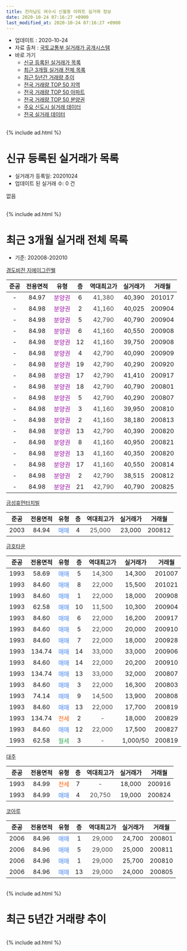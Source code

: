 ```yaml
---
title: 전라남도 여수시 신월동 아파트 실거래 정보
date: 2020-10-24 07:16:27 +0900
last_modified_at: 2020-10-24 07:16:27 +0900
---
```


* 업데이트 : 2020-10-24
* 자료 출처 : [국토교통부 실거래가 공개시스템](http://rt.molit.go.kr)
* 바로 가기
    * [신규 등록된 실거래가 목록](#신규-등록된-실거래가-목록)
    * [최근 3개월 실거래 전체 목록](#최근-3개월-실거래-전체-목록)
    * [최근 5년간 거래량 추이](#최근-5년간-거래량-추이)
    * [전국 거래량 TOP 50 지역](https://inasie.github.io/apt-trade-info/최근-3개월-전국에서-가장-거래가-많이-발생한-지역)
    * [전국 거래량 TOP 50 아파트](https://inasie.github.io/apt-trade-info/최근-3개월-전국에서-가장-거래가-많이-발생한-아파트)
    * [전국 거래량 TOP 50 분양권](https://inasie.github.io/apt-trade-info/최근-3개월-전국에서-가장-거래가-많이-발생한-분양권)
    * [주요 신도시 실거래 데이터](https://inasie.github.io/apt-trade-info/주요-신도시)
    * [전국 실거래 데이터](https://inasie.github.io/apt-trade-info/전국)
<br>
{% include ad.html %}
<br>

# 신규 등록된 실거래가 목록
* 실거래가 등록일: 20201024
* 업데이트 된 실거래 수: 0 건

없음

<br>
{% include ad.html %}
<br>

# 최근 3개월 실거래 전체 목록
* 기준: 202008-202010


[경도비전 지에이그린웰](https://search.naver.com/search.naver?query=%EC%A0%84%EB%9D%BC%EB%82%A8%EB%8F%84+%EC%97%AC%EC%88%98%EC%8B%9C+%EC%8B%A0%EC%9B%94%EB%8F%99+%EA%B2%BD%EB%8F%84%EB%B9%84%EC%A0%84+%EC%A7%80%EC%97%90%EC%9D%B4%EA%B7%B8%EB%A6%B0%EC%9B%B0)

|준공|전용면적|유형|층|역대최고가|실거래가|거래월|
|:---:|:---:|:---:|:---:|:---:|:---:|:---:|
|-|84.97|<span style="color:#9C11A5">분양권</span>|6|<span style="color:#444444">41,380</span>|40,390|201017|
|-|84.98|<span style="color:#9C11A5">분양권</span>|2|<span style="color:#444444">41,160</span>|40,025|200904|
|-|84.98|<span style="color:#9C11A5">분양권</span>|5|<span style="color:#444444">42,790</span>|40,790|200904|
|-|84.98|<span style="color:#9C11A5">분양권</span>|6|<span style="color:#444444">41,160</span>|40,550|200908|
|-|84.98|<span style="color:#9C11A5">분양권</span>|12|<span style="color:#444444">41,160</span>|39,750|200908|
|-|84.98|<span style="color:#9C11A5">분양권</span>|4|<span style="color:#444444">42,790</span>|40,090|200909|
|-|84.98|<span style="color:#9C11A5">분양권</span>|19|<span style="color:#444444">42,790</span>|40,290|200920|
|-|84.98|<span style="color:#9C11A5">분양권</span>|17|<span style="color:#444444">42,790</span>|41,410|200917|
|-|84.98|<span style="color:#9C11A5">분양권</span>|18|<span style="color:#444444">42,790</span>|40,790|200801|
|-|84.98|<span style="color:#9C11A5">분양권</span>|5|<span style="color:#444444">42,790</span>|40,290|200807|
|-|84.98|<span style="color:#9C11A5">분양권</span>|3|<span style="color:#444444">41,160</span>|39,950|200810|
|-|84.98|<span style="color:#9C11A5">분양권</span>|2|<span style="color:#444444">41,160</span>|38,180|200813|
|-|84.98|<span style="color:#9C11A5">분양권</span>|13|<span style="color:#444444">42,790</span>|40,390|200820|
|-|84.98|<span style="color:#9C11A5">분양권</span>|8|<span style="color:#444444">41,160</span>|40,950|200821|
|-|84.98|<span style="color:#9C11A5">분양권</span>|13|<span style="color:#444444">41,160</span>|40,350|200820|
|-|84.98|<span style="color:#9C11A5">분양권</span>|17|<span style="color:#444444">41,160</span>|40,550|200814|
|-|84.98|<span style="color:#9C11A5">분양권</span>|2|<span style="color:#444444">42,790</span>|38,515|200812|
|-|84.98|<span style="color:#9C11A5">분양권</span>|21|<span style="color:#444444">42,790</span>|40,790|200825|

[금성휴먼터치빌](https://search.naver.com/search.naver?query=%EC%A0%84%EB%9D%BC%EB%82%A8%EB%8F%84+%EC%97%AC%EC%88%98%EC%8B%9C+%EC%8B%A0%EC%9B%94%EB%8F%99+%EA%B8%88%EC%84%B1%ED%9C%B4%EB%A8%BC%ED%84%B0%EC%B9%98%EB%B9%8C)

|준공|전용면적|유형|층|역대최고가|실거래가|거래월|
|:---:|:---:|:---:|:---:|:---:|:---:|:---:|
|2003|84.94|<span style="color:#4285f3">매매</span>|4|<span style="color:#444444">25,000</span>|23,000|200812|

[금호타운](https://search.naver.com/search.naver?query=%EC%A0%84%EB%9D%BC%EB%82%A8%EB%8F%84+%EC%97%AC%EC%88%98%EC%8B%9C+%EC%8B%A0%EC%9B%94%EB%8F%99+%EA%B8%88%ED%98%B8%ED%83%80%EC%9A%B4)

|준공|전용면적|유형|층|역대최고가|실거래가|거래월|
|:---:|:---:|:---:|:---:|:---:|:---:|:---:|
|1993|58.69|<span style="color:#4285f3">매매</span>|5|<span style="color:#444444">14,300</span>|14,300|201007|
|1993|84.60|<span style="color:#4285f3">매매</span>|8|<span style="color:#444444">22,000</span>|15,500|201021|
|1993|84.60|<span style="color:#4285f3">매매</span>|1|<span style="color:#444444">22,000</span>|18,000|200908|
|1993|62.58|<span style="color:#4285f3">매매</span>|10|<span style="color:#444444">11,500</span>|10,300|200904|
|1993|84.60|<span style="color:#4285f3">매매</span>|6|<span style="color:#444444">22,000</span>|16,200|200917|
|1993|84.60|<span style="color:#4285f3">매매</span>|5|<span style="color:#444444">22,000</span>|20,000|200910|
|1993|84.60|<span style="color:#4285f3">매매</span>|7|<span style="color:#444444">22,000</span>|18,000|200928|
|1993|134.74|<span style="color:#4285f3">매매</span>|14|<span style="color:#444444">33,000</span>|33,000|200906|
|1993|84.60|<span style="color:#4285f3">매매</span>|14|<span style="color:#444444">22,000</span>|20,200|200910|
|1993|134.74|<span style="color:#4285f3">매매</span>|13|<span style="color:#444444">33,000</span>|32,000|200807|
|1993|84.60|<span style="color:#4285f3">매매</span>|3|<span style="color:#444444">22,000</span>|16,300|200803|
|1993|74.14|<span style="color:#4285f3">매매</span>|9|<span style="color:#444444">14,500</span>|13,900|200808|
|1993|84.60|<span style="color:#4285f3">매매</span>|13|<span style="color:#444444">22,000</span>|17,700|200819|
|1993|134.74|<span style="color:#ff5a00">전세</span>|2|<span style="color:#444444">-</span>|18,000|200829|
|1993|84.60|<span style="color:#4285f3">매매</span>|12|<span style="color:#444444">22,000</span>|17,500|200827|
|1993|62.58|<span style="color:#34a853">월세</span>|3|<span style="color:#444444">-</span>|1,000/50|200819|

[대주](https://search.naver.com/search.naver?query=%EC%A0%84%EB%9D%BC%EB%82%A8%EB%8F%84+%EC%97%AC%EC%88%98%EC%8B%9C+%EC%8B%A0%EC%9B%94%EB%8F%99+%EB%8C%80%EC%A3%BC)

|준공|전용면적|유형|층|역대최고가|실거래가|거래월|
|:---:|:---:|:---:|:---:|:---:|:---:|:---:|
|1993|84.99|<span style="color:#ff5a00">전세</span>|7|<span style="color:#444444">-</span>|18,000|200916|
|1993|84.99|<span style="color:#4285f3">매매</span>|4|<span style="color:#444444">20,750</span>|19,000|200824|

[코아루](https://search.naver.com/search.naver?query=%EC%A0%84%EB%9D%BC%EB%82%A8%EB%8F%84+%EC%97%AC%EC%88%98%EC%8B%9C+%EC%8B%A0%EC%9B%94%EB%8F%99+%EC%BD%94%EC%95%84%EB%A3%A8)

|준공|전용면적|유형|층|역대최고가|실거래가|거래월|
|:---:|:---:|:---:|:---:|:---:|:---:|:---:|
|2006|84.96|<span style="color:#4285f3">매매</span>|1|<span style="color:#444444">29,000</span>|24,700|200801|
|2006|84.96|<span style="color:#4285f3">매매</span>|5|<span style="color:#444444">29,000</span>|25,000|200811|
|2006|84.96|<span style="color:#4285f3">매매</span>|1|<span style="color:#444444">29,000</span>|25,700|200810|
|2006|84.96|<span style="color:#4285f3">매매</span>|13|<span style="color:#444444">29,000</span>|24,000|200805|


<br>
{% include ad.html %}
<br>

# 최근 5년간 거래량 추이


<div style="width:100%;">
    <canvas id="deal_progress" height="200"></canvas>
</div>

<script>
new Chart(document.getElementById("deal_progress"), {
    type: 'line',
    data: {
        labels: ['201510','201511','201512','201601','201602','201603','201604','201605','201606','201607','201608','201609','201610','201611','201612','201701','201702','201703','201704','201705','201706','201707','201708','201709','201710','201711','201712','201801','201802','201803','201804','201805','201806','201807','201808','201809','201810','201811','201812','201901','201902','201903','201904','201905','201906','201907','201908','201909','201910','201911','201912','202001','202002','202003','202004','202005','202006','202007','202008','202009','202010'],
        datasets: [{
            label: '매매',
            pointRadius: 1,
            data: [12, 7, 8, 16, 6, 7, 13, 8, 12, 6, 11, 8, 9, 14, 8, 6, 4, 9, 5, 9, 7, 7, 6, 9, 7, 9, 9, 13, 7, 12, 10, 10, 5, 3, 3, 9, 19, 10, 5, 11, 6, 13, 10, 11, 13, 6, 8, 12, 19, 120, 24, 12, 17, 22, 12, 26, 30, 24, 21, 14, 3],
            borderColor: "rgba(255, 201, 14, 1)",
            backgroundColor: "rgba(255, 201, 14, 0.5)",
            fill: false,
            lineTension: 0
        },{
            label: '전월세',
            pointRadius: 1,
            data: [1, 1, 5, 2, 0, 3, 0, 1, 0, 0, 1, 2, 2, 2, 1, 3, 3, 4, 1, 0, 1, 1, 2, 1, 1, 3, 1, 1, 2, 5, 3, 0, 0, 4, 1, 0, 3, 0, 6, 1, 0, 3, 2, 4, 2, 3, 2, 1, 5, 3, 7, 2, 3, 3, 4, 1, 4, 0, 2, 1, 0],
            borderColor: "rgba(0, 141, 185, 1)",
            backgroundColor: "rgba(0, 141, 185, 0.5)",
            fill: false,
            lineTension: 0
        }
        ]
    },
    options: {
        responsive: true,
        title: {
            display: false
        },
        tooltips: {
            mode: 'index',
            intersect: false
        },
        hover: {
            mode: 'nearest',
            intersect: true
        },
        scales: {
            xAxes: [{
                display: true,
                scaleLabel: {
                    display: true,
                    labelString: '년/월'
                }
            }],
            yAxes: [{
                display: true,
                ticks: {
                    suggestedMin: 0,
                },
                scaleLabel: {
                    display: true,
                    labelString: '실거래 수'
                }
            }]
        }
    }
});

</script>


<br>
{% include ad.html %}
<br>

